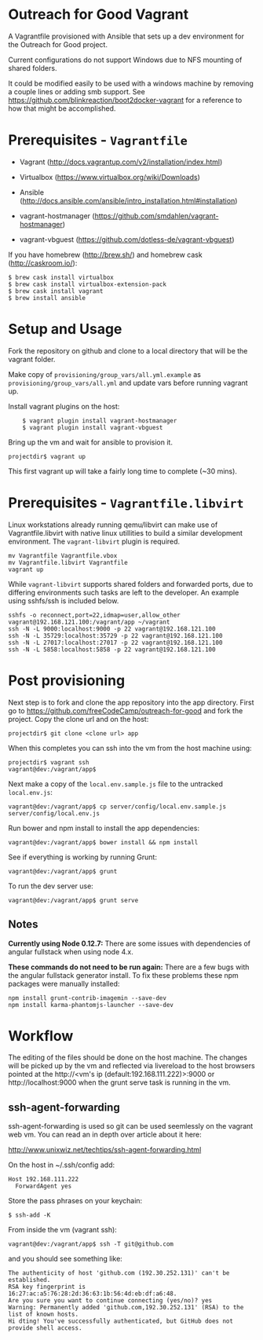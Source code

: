 # Outreach for Good Vagrant

A Vagrantfile provisioned with Ansible that sets up a dev environment for the Outreach for Good project.

Current configurations do not support Windows due to NFS mounting of shared folders.

It could be modified easily to be used with a windows machine by removing a couple lines or adding smb support. See https://github.com/blinkreaction/boot2docker-vagrant for a reference to how that might be accomplished.

# Prerequisites - `Vagrantfile`

* Vagrant (http://docs.vagrantup.com/v2/installation/index.html)
* Virtualbox (https://www.virtualbox.org/wiki/Downloads)
* Ansible (http://docs.ansible.com/ansible/intro_installation.html#installation)

* vagrant-hostmanager (https://github.com/smdahlen/vagrant-hostmanager)
* vagrant-vbguest (https://github.com/dotless-de/vagrant-vbguest)


If you have homebrew (http://brew.sh/) and homebrew cask (http://caskroom.io/):

    $ brew cask install virtualbox
    $ brew cask install virtualbox-extension-pack
    $ brew cask install vagrant
    $ brew install ansible

# Setup and Usage

Fork the repository on github and clone to a local directory that will be the vagrant folder.

Make copy of `provisioning/group_vars/all.yml.example` as
`provisioning/group_vars/all.yml` and update vars before running vagrant up.

Install vagrant plugins on the host:

        $ vagrant plugin install vagrant-hostmanager
        $ vagrant plugin install vagrant-vbguest

Bring up the vm and wait for ansible to provision it.

    projectdir$ vagrant up

This first vagrant up will take a fairly long time to complete (~30 mins).

# Prerequisites - `Vagrantfile.libvirt`

Linux workstations already running qemu/libvirt can make use of Vagrantfile.libvirt with native linux utillities
to build a similar development environment. The `vagrant-libvirt` plugin is required.

```
mv Vagrantfile Vagrantfile.vbox
mv Vagrantfile.libvirt Vagrantfile
vagrant up
```

While `vagrant-libvirt` supports shared folders and forwarded ports, due to differing environments such
tasks are left to the developer. An example using sshfs/ssh is included below.

```
sshfs -o reconnect,port=22,idmap=user,allow_other vagrant@192.168.121.100:/vagrant/app ~/vagrant
ssh -N -L 9000:localhost:9000 -p 22 vagrant@192.168.121.100
ssh -N -L 35729:localhost:35729 -p 22 vagrant@192.168.121.100
ssh -N -L 27017:localhost:27017 -p 22 vagrant@192.168.121.100
ssh -N -L 5858:localhost:5858 -p 22 vagrant@192.168.121.100
```

# Post provisioning

Next step is to fork and clone the app repository into the app directory. First go to https://github.com/freeCodeCamp/outreach-for-good and fork the project. Copy the clone url and on the host:

    projectdir$ git clone <clone url> app

When this completes you can ssh into the vm from the host machine using:

    projectdir$ vagrant ssh
    vagrant@dev:/vagrant/app$

Next make a copy of the `local.env.sample.js` file to the untracked `local.env.js`:

    vagrant@dev:/vagrant/app$ cp server/config/local.env.sample.js server/config/local.env.js

Run bower and npm install to install the app dependencies:

    vagrant@dev:/vagrant/app$ bower install && npm install

See if everything is working by running Grunt:

    vagrant@dev:/vagrant/app$ grunt

To run the dev server use:

    vagrant@dev:/vagrant/app$ grunt serve

## Notes

**Currently using Node 0.12.7:** There are some issues with dependencies of angular fullstack when using node 4.x.

**These commands do not need to be run again:** There are a few bugs with the angular fullstack generator install. To fix these problems these npm packages were manually installed:

    npm install grunt-contrib-imagemin --save-dev
    npm install karma-phantomjs-launcher --save-dev

# Workflow

The editing of the files should be done on the host machine. The changes will be picked up by the vm and reflected via livereload to the host browsers pointed at the http://<vm's ip (default:192.168.111.222)>:9000 or http://localhost:9000 when the grunt serve task is running in the vm.

## ssh-agent-forwarding

ssh-agent-forwarding is used so git can be used seemlessly on the vagrant web vm. You can read an in depth over article about it here:

http://www.unixwiz.net/techtips/ssh-agent-forwarding.html

On the host in ~/.ssh/config add:

    Host 192.168.111.222
      ForwardAgent yes

Store the pass phrases on your keychain:

    $ ssh-add -K

From inside the vm (vagrant ssh):

    vagrant@dev:/vagrant/app$ ssh -T git@github.com

and you should see something like:

    The authenticity of host 'github.com (192.30.252.131)' can't be established.
    RSA key fingerprint is 16:27:ac:a5:76:28:2d:36:63:1b:56:4d:eb:df:a6:48.
    Are you sure you want to continue connecting (yes/no)? yes
    Warning: Permanently added 'github.com,192.30.252.131' (RSA) to the list of known hosts.
    Hi dting! You've successfully authenticated, but GitHub does not provide shell access.
